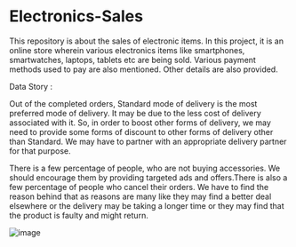 # Electronics-Sales
This repository is about the sales of electronic items.
In this project, it is an online store wherein various electronics items like smartphones, smartwatches, laptops, tablets etc are being sold. Various payment methods used to pay are also mentioned. Other details are also provided.

Data Story :

Out of the completed orders, Standard mode of delivery is the most preferred mode of delivery. It may be due to the less cost of delivery associated with it. So, in order to boost other forms of delivery, we may need to provide some forms of discount to other forms of delivery other than Standard. We may have to partner with an appropriate delivery partner for that purpose.       

There is a few percentage of people, who are not buying accessories. We should encourage them by providing targeted ads and offers.There is also a few percentage of people who cancel their orders. We have to find the reason behind that as reasons are many like they may find a better deal elsewhere or the delivery may be taking a longer time or they may find that the product is faulty and might return.












![image](https://github.com/user-attachments/assets/4121b3c4-da55-44fd-93f7-247e9a3140fa)




